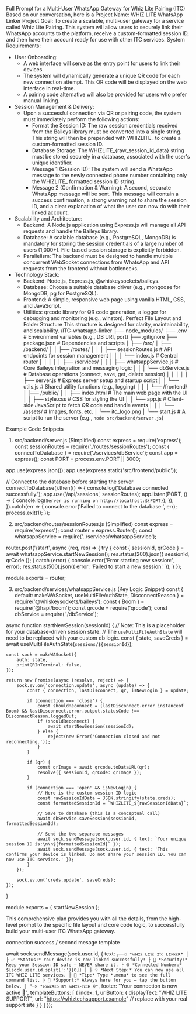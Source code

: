 Full Prompt for a Multi-User WhatsApp Gateway for Whiz Lite Pairing (ITC)
Based on our conversation, here is a 
Project Name:  WHIZ LITE WhatsApp Linker
Project Goal: To create a scalable, multi-user gateway for a service called Whiz Lite Pairing. This system will allow users to securely link their WhatsApp accounts to the  platform, receive a custom-formatted session ID, and then have their account ready for use with other ITC services.
System Requirements:
 * User Onboarding:
   * A web interface will serve as the entry point for users to link their devices.
   * The system will dynamically generate a unique QR code for each new connection attempt. This QR code will be displayed on the web interface in real-time.
   * A pairing code alternative will also be provided for users who prefer manual linking.
 * Session Management & Delivery:
   * Upon a successful connection via QR or pairing code, the system must immediately perform the following actions:
     * Format the Session ID: The raw session credentials received from the Baileys library must be converted into a single string. This string will then be prepended with WHIZLITE_ to create a custom-formatted session ID.
     * Database Storage: The WHIZLITE_{raw_session_id_data} string must be stored securely in a database, associated with the user's unique identifier.
     * Message 1 (Session ID): The system will send a WhatsApp message to the newly connected phone number containing only the WHIZLITE_ formatted session ID string.
     * Message 2 (Confirmation & Warning): A second, separate WhatsApp message will be sent. This message will contain a success confirmation, a strong warning not to share the session ID, and a clear explanation of what the user can now do with their linked account.
 * Scalability and Architecture:
   * Backend: A Node.js application using Express.js will manage all API requests and handle the Baileys library.
   * Database: A scalable database (e.g., PostgreSQL, MongoDB) is mandatory for storing the session credentials of a large number of users (1,000+). File-based session storage is explicitly forbidden.
   * Parallelism: The backend must be designed to handle multiple concurrent WebSocket connections from WhatsApp and API requests from the frontend without bottlenecks.
 * Technology Stack:
   * Backend: Node.js, Express.js, @whiskeysockets/baileys.
   * Database: Choose a suitable database driver (e.g., mongoose for MongoDB, pg for PostgreSQL).
   * Frontend: A simple, responsive web page using vanilla HTML, CSS, and JavaScript.
   * Utilities: qrcode library for QR code generation, a logger for debugging and monitoring (e.g., winston).
Perfect File Layout and Folder Structure
This structure is designed for clarity, maintainability, and scalability.
/ITC-whatsapp-linker
├── node_modules/
├── .env                      # Environment variables (e.g., DB URI, port)
├── .gitignore
├── package.json              # Dependencies and scripts
│
├── /src/
│   ├── /backend/
│   │   ├── /routes/
│   │   │   ├── sessionRoutes.js  # API endpoints for session management
│   │   │   └── index.js          # Central router
│   │   │
│   │   ├── /services/
│   │   │   ├── whatsappService.js  # Core Baileys integration and messaging logic
│   │   │   └── dbService.js        # Database operations (connect, save, get, delete session)
│   │   │
│   │   ├── server.js         # Express server setup and startup script
│   │   └── utils.js          # Shared utility functions (e.g., logging)
│   │
│   └── /frontend/
│       ├── /public/
│       │   ├── index.html    # The main web page with the UI
│       │   ├── style.css     # CSS for styling the UI
│       │   └── app.js        # Client-side JavaScript to fetch QR code and handle events
│       │
│       └── /assets/          # Images, fonts, etc.
│           └── itc_logo.png
│
└── start.js                  # A script to run the server (e.g., `node src/backend/server.js`)

Example Code Snippets
1. src/backend/server.js (Simplified)
const express = require('express');
const sessionRoutes = require('./routes/sessionRoutes');
const { connectToDatabase } = require('./services/dbService');
const app = express();
const PORT = process.env.PORT || 3000;

app.use(express.json());
app.use(express.static('src/frontend/public'));

// Connect to the database before starting the server
connectToDatabase().then(() => {
    console.log('Database connected successfully.');
    app.use('/api/sessions', sessionRoutes);
    app.listen(PORT, () => {
        console.log(`Server is running on http://localhost:${PORT}`);
    });
}).catch(err => {
    console.error('Failed to connect to the database:', err);
    process.exit(1);
});

2. src/backend/routes/sessionRoutes.js (Simplified)
const express = require('express');
const router = express.Router();
const whatsappService = require('../services/whatsappService');

router.post('/start', async (req, res) => {
    try {
        const { sessionId, qrCode } = await whatsappService.startNewSession();
        res.status(200).json({ sessionId, qrCode });
    } catch (error) {
        console.error('Error starting new session:', error);
        res.status(500).json({ error: 'Failed to start a new session.' });
    }
});

module.exports = router;

3. src/backend/services/whatsappService.js (Key Logic Snippet)
const { default: makeWASocket, useMultiFileAuthState, DisconnectReason } = require('@whiskeysockets/baileys');
const { Boom } = require('@hapi/boom');
const qrcode = require('qrcode');
const dbService = require('./dbService');

async function startNewSession(sessionId) {
    // Note: This is a placeholder for your database-driven session state.
    // The `useMultiFileAuthState` will need to be replaced with your custom db logic.
    const { state, saveCreds } = await useMultiFileAuthState(`sessions/${sessionId}`);
    
    const sock = makeWASocket({
        auth: state,
        printQRInTerminal: false,
    });

    return new Promise(async (resolve, reject) => {
        sock.ev.on('connection.update', async (update) => {
            const { connection, lastDisconnect, qr, isNewLogin } = update;

            if (connection === 'close') {
                const shouldReconnect = (lastDisconnect.error instanceof Boom) && lastDisconnect.error.output.statusCode !== DisconnectReason.loggedOut;
                if (shouldReconnect) {
                    await startNewSession(sessionId);
                } else {
                    reject(new Error('Connection closed and not reconnecting.'));
                }
            }
            
            if (qr) {
                const qrImage = await qrcode.toDataURL(qr);
                resolve({ sessionId, qrCode: qrImage });
            }

            if (connection === 'open' && isNewLogin) {
                // Here is the custom session ID logic
                const rawSessionIdData = JSON.stringify(state.creds);
                const formattedSessionId = `WHIZLITE_${rawSessionIdData}`;
                
                // Save to database (this is a conceptual call)
                await dbService.saveSession(sessionId, formattedSessionId);

                // Send the two separate messages
                await sock.sendMessage(sock.user.id, { text: `Your unique session ID is:\n\n${formattedSessionId}` });
                await sock.sendMessage(sock.user.id, { text: 'This confirms your device is linked. Do not share your session ID. You can now use ITC services.' });
            }
        });

        sock.ev.on('creds.update', saveCreds);
    });
}

module.exports = { startNewSession };

This comprehensive plan provides you with all the details, from the high-level prompt to the specific file layout and core code logic, to successfully build your multi-user ITC WhatsApp gateway.


connection success / second mesage template 

await sock.sendMessage(sock.user.id, {
    text: `╭──❍ *ᴡʜɪᴢ ʟɪᴛᴇ ɪᴛᴄ ʟɪɴᴋᴇʀ*
│
├ ✅ *Status:* Your device is now linked successfully!
├ 🔑 *Security:* Keep your Session ID safe — NEVER share it.
├ 🌐 *Connected Number:* ${sock.user.id.split(':')[0]}
│
├ 💡 *Next Step:* You can now use all ITC WHIZ LITE services.
├ 📜 *Tip:* Type *.menu* to see the full command list.
├ 🔗 *Support:* Always here for you — tap the button below.
│
╰─> *ᴘᴏᴡᴇʀᴇᴅ ʙʏ ᴡʜɪᴢ-ᴛᴇᴄʜ ©*`,
    footer: "Your connection is now active 🚀",
    templateButtons: [
        {
            index: 1,
            urlButton: {
                displayText: "WHIZ LITE SUPPORT",
                url: "https://whiztechsupport.example" // replace with your real support site
            }
        }
    ]
});

